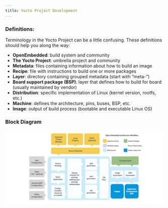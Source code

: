 ```yaml
---
title: Yocto Project Development
---
```


### Definitions:

Terminology in the Yocto Project can be a little confusing. These definitions should help you along the way:

- **OpenEmbedded**: build system and community
- **The Yocto Project**: umbrella project and community
- **Metadata**: files containing information about how to build an image
- **Recipe**: file with instructions to build one or more packages
- **Layer**: directory containing grouped metadata (start with “meta-”)
- **Board support package (BSP)**: layer that defines how to build for board (usually maintained by vendor)
- **Distribution**: specific implementation of Linux (kernel version, rootfs, etc.)
- **Machine**: defines the architecture, pins, buses, BSP, etc.
- **Image**: output of build process (bootable and executable Linux OS)

### Block Diagram

![](YoctoProjectDevelopment.assets/YoctoBlockDiagram.png)

